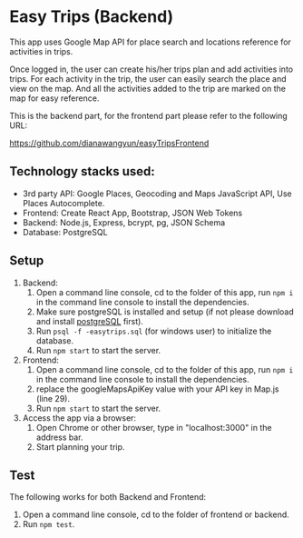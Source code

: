 # Easy Trips (Backend)

This app uses Google Map API for place search and locations reference for activities in trips. 

Once logged in, the user can create his/her trips plan and add activities into trips. For each activity in the trip, the user can easily search the place and view on the map. And all the activities added to the trip are marked on the map for easy reference. 

This is the backend part, for the frontend part please refer to the following URL:

https://github.com/dianawangyun/easyTripsFrontend

## Technology stacks used:

- 3rd party API: Google Places, Geocoding and Maps JavaScript API, Use Places Autocomplete.
- Frontend: Create React App, Bootstrap, JSON Web Tokens
- Backend: Node.js, Express, bcrypt, pg, JSON Schema
- Database: PostgreSQL

## Setup

1. Backend: 
   1. Open a command line console, cd to the folder of this app,  run `npm i` in the command line console to install the dependencies.
   2. Make sure postgreSQL is installed and setup (if not please download and install [postgreSQL](https://www.postgresql.org/download/) first).
   3. Run `psql -f -easytrips.sql` (for windows user) to initialize the database.
   4. Run `npm start` to start the server.
2. Frontend:
   1. Open a command line console, cd to the folder of this app,  run `npm i` in the command line console to install the dependencies.
   2. replace the googleMapsApiKey value with your API key in Map.js (line 29).
   3. Run `npm start` to start the server.
3. Access the app via a browser:
   1. Open Chrome or other browser, type in "localhost:3000" in the address bar.
   2. Start planning your trip.

## **Test**

The following works for both Backend and Frontend:

1.  Open a command line console, cd to the folder of frontend or backend.
2.  Run `npm test`.